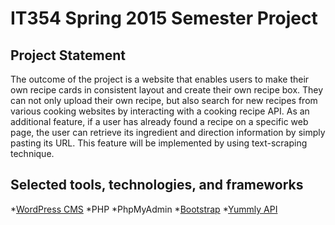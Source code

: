# IT354 Spring 2015 Semester Project #

## Project Statement
The outcome of the project is a website that enables users to make their own recipe cards in consistent layout and create their own recipe box. They can not only upload their own recipe, but also search for new recipes from various cooking websites by interacting with a cooking recipe API.  As an additional feature, if a user has already found a recipe on a specific web page, the user can retrieve its ingredient and direction information by simply pasting its URL. This feature will be implemented by using text-scraping technique.

## Selected tools, technologies, and frameworks
*[WordPress CMS](https://wordpress.org/)
*PHP
*PhpMyAdmin
*[Bootstrap](http://getbootstrap.com/)
*[Yummly API](https://developer.yummly.com/)
